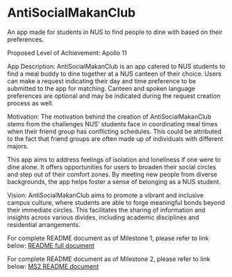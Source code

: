 # AntiSocialMakanClub
An app made for students in NUS to find people to dine with based on their preferences.

Proposed Level of Achievement: Apollo 11

App Description: 
AntiSocialMakanClub is an app catered to NUS students to find a meal buddy to dine together at a NUS canteen of their choice. Users can make a request indicating their day and time preference to be submitted to the app for matching. Canteen and spoken language preferences are optional and may be indicated during the request creation process as well.

Motivation: 
The motivation behind the creation of AntiSocialMakanClub stems from the challenges NUS’ students face in coordinating meal times when their friend group has conflicting schedules. This could be attributed to the fact that friend groups are often made up of individuals with different majors.

This app aims to address feelings of isolation and loneliness if one were to dine alone. It offers opportunities for users to broaden their social circles and step out of their comfort zones. By meeting new people from diverse backgrounds, the app helps foster a sense of belonging as a NUS student.

Vision:
AntiSocialMakanClub aims to promote a vibrant and inclusive campus culture, where students are able to forge meaningful bonds beyond their immediate circles. This facilitates the sharing of information and insights across various divides, including academic disciplines and residential arrangements.

For complete README document as of Milestone 1, please refer to link below:
[README full document](https://drive.google.com/file/d/1K8npInmoW6zPKej_b42-NhSgB4iRavFP/view?usp=sharing)

For complete README document as of Milestone 2, please refer to link below:
[MS2 README document](https://drive.google.com/file/d/1yoYxu5G-OpVmpRn2sZUkSXWAhuTnP3wZ/view?usp=sharing)
